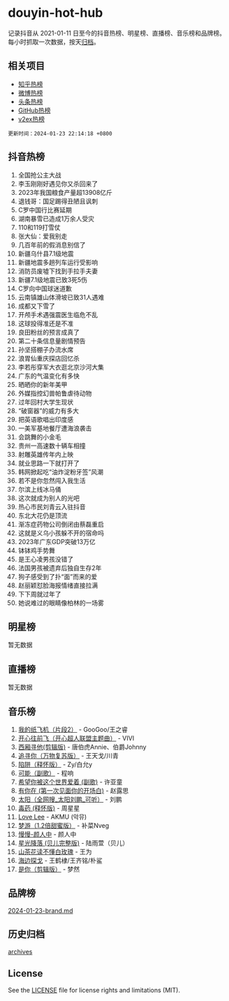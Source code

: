 # douyin-hot-hub

记录抖音从 2021-01-11 日至今的抖音热榜、明星榜、直播榜、音乐榜和品牌榜。每小时抓取一次数据，按天[归档](archives)。

## 相关项目

- [知乎热榜](https://github.com/lonnyzhang423/zhihu-hot-hub)
- [微博热榜](https://github.com/lonnyzhang423/weibo-hot-hub)
- [头条热榜](https://github.com/lonnyzhang423/toutiao-hot-hub)
- [GitHub热榜](https://github.com/lonnyzhang423/github-hot-hub)
- [v2ex热榜](https://github.com/lonnyzhang423/v2ex-hot-hub)


`更新时间：2024-01-23 22:14:18 +0800`

## 抖音热榜

1. 全国抢公主大战
1. 李玉刚刚好遇见你又杀回来了
1. 2023年我国粮食产量超13908亿斤
1. 退钱哥：国足踢得丑陋且讽刺
1. C罗中国行比赛延期
1. 湖南暴雪已造成1万余人受灾
1. 110和119打雪仗
1. 张大仙：爱我别走
1. 几百年前的假消息别信了
1. 新疆乌什县7.1级地震
1. 新疆地震多趟列车运行受影响
1. 消防员废墟下找到手拉手夫妻
1. 新疆7.1级地震已致3死5伤
1. C罗向中国球迷道歉
1. 云南镇雄山体滑坡已致31人遇难
1. 成都又下雪了
1. 开颅手术遇强震医生临危不乱
1. 这球投得准还是不准
1. 良田粉丝的预言成真了
1. 第二十条信息量剧情预告
1. 孙坚搭棚子办流水席
1. 浪胃仙重庆探店回忆杀
1. 李若彤穿军大衣逛北京沙河大集
1. 广东的气温变化有多快
1. 晒晒你的新年美甲
1. 外媒指控幻兽帕鲁虐待动物
1. 过年回村大学生现状
1. “破窗器”的威力有多大
1. 把英语歌唱出印度感
1. 一美军基地餐厅遭海浪袭击
1. 会跳舞的小金毛
1. 贵州一高速数十辆车相撞
1. 射雕英雄传年内上映
1. 就业思路一下就打开了
1. 韩网掀起吃“油炸淀粉牙签”风潮
1. 若不是你忽然闯入我生活
1. 尔滨上线冰马俑
1. 这次就成为别人的光吧
1. 热心市民刘青云入驻抖音
1. 东北大花仍是顶流
1. 渐冻症药物公司倒闭由蔡磊重启
1. 这就是义乌小孩躲不开的宿命吗
1. 2023年广东GDP突破13万亿
1. 钵钵鸡手势舞
1. 是王心凌男孩没错了
1. 法国男孩被遗弃后独自生存2年
1. 狗子感受到了扑“面”而来的爱
1. 赵丽颖怼脸海报情绪直接拉满
1. 下下周就过年了
1. 她说难过的眼睛像柏林的一场雾

## 明星榜

暂无数据

## 直播榜

暂无数据

## 音乐榜

1. [我的纸飞机（片段2）](https://sf86-cdn-tos.douyinstatic.com/obj/tos-cn-ve-2774/oM2ZrKcg2CD5AeRB2gkeXOFB1IxAGJdZPazYHf) - GooGoo/王之睿
1. [开心往前飞（开心超人联盟主题曲）](https://sf86-cdn-tos.douyinstatic.com/obj/tos-cn-ve-2774/9d8fb7c82cf1421fb93a9fe925275e0a) - VIVI
1. [西厢寻他(剪辑版)](https://sf86-cdn-tos.douyinstatic.com/obj/tos-cn-ve-2774/oUsAVfAQKlRNxEv5qxvIB8o5qmIWUcXbzJKJhw) - 唐伯虎Annie、伯爵Johnny
1. [追寻你（万物复苏版）](https://sf6-cdn-tos.douyinstatic.com/obj/tos-cn-ve-2774/oYeAZJsbjIDit9APmBg8u6uDUQnHmoCf3gbo74) - 王天戈/川青
1. [陷阱（释怀版）](https://sf86-cdn-tos.douyinstatic.com/obj/tos-cn-ve-2774/oE8C21LeZrzKLDFfQYgMzx4GAIHageG5IzayY7) - Zy/白允y
1. [可能（副歌）](https://sf86-cdn-tos.douyinstatic.com/obj/tos-cn-ve-2774/cde1731888894259b333569393c2fb51) - 程响
1. [希望你被这个世界爱着 (副歌)](https://sf86-cdn-tos.douyinstatic.com/obj/tos-cn-ve-2774/oUHCmWQfZlE3QQBKBeD8rCFLpJzPgCpImhsxMt) - 许亚童
1. [有你在 (第一次见面你的开场白)](https://sf86-cdn-tos.douyinstatic.com/obj/tos-cn-ve-2774/oAthrQ3ClJBfI57uBoFEgNDYtNCZ0TSYQQfxQ0) - 赵露思
1. [太阳（全网搜_太阳刘鹏_可听）](https://sf86-cdn-tos.douyinstatic.com/obj/tos-cn-ve-2774/ogWbyIQnlBFImVbeDocRdCIYtBHlbJXgfZMvgz) - 刘鹏
1. [毒药 (释怀版)](https://sf3-cdn-tos.douyinstatic.com/obj/tos-cn-ve-2774/oYILMEAzspdZBIzy4frJNB8ZHPHWAhiwowd4Ad) - 周星星
1. [Love Lee](https://sf86-cdn-tos.douyinstatic.com/obj/tos-cn-ve-2774/o05GbkJGbCBTdDnMtB0fwOYgkeZp23vrWQDQBS) - AKMU (악뮤)
1. [梦游（1.2倍甜蜜版）](https://sf86-cdn-tos.douyinstatic.com/obj/tos-cn-ve-2774/o4gyAUm8hwufoEABmwVIiQtHsFuGzAEEWtNMzo) - 补菜Nveg
1. [慢慢-颜人中](https://sf86-cdn-tos.douyinstatic.com/obj/tos-cn-ve-2774/ocjHNfBXdBxQNC8ZGAeoLMFTUgtBg8bkExunDC) - 颜人中
1. [星光降落 (贝儿完整版)](https://sf86-cdn-tos.douyinstatic.com/obj/tos-cn-ve-2774/okwB9hAwyAtsFFkFBzAX1hOOfQuIoMNs0W2Mwr) - 陆雨萱（贝儿）
1. [山茶花读不懂白玫瑰](https://sf86-cdn-tos.douyinstatic.com/obj/tos-cn-ve-2774/osfn8B7DktrRHEPJgPCfDbw7QDQEkwC16BxZg9) - 王为
1. [海边探戈](https://sf86-cdn-tos.douyinstatic.com/obj/tos-cn-ve-2774/os9gE0VQCGqt6VQkZDyBBYvfSDY0QFe3vVmubn) - 王鹤棣/王齐铭/朴鲨
1. [是你（剪辑版）](https://sf86-cdn-tos.douyinstatic.com/obj/tos-cn-ve-2774/46019dae783c4c969944217fe1cfafc4) - 梦然

## 品牌榜

[2024-01-23-brand.md](archives/2024-01-23-brand.md)

## 历史归档

[archives](archives)

## License

See the [LICENSE](LICENSE) file for license rights and limitations (MIT).

